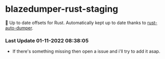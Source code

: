 # blazedumper-rust-staging

🚀 Up to date offsets for Rust. Automatically kept up to date thanks to [rust-auto-dumper](https://github.com/Akandesh/rust-auto-dumper).


### Last Update 01-11-2022 08:38:05
- If there's something missing then open a issue and i'll try to add it asap.